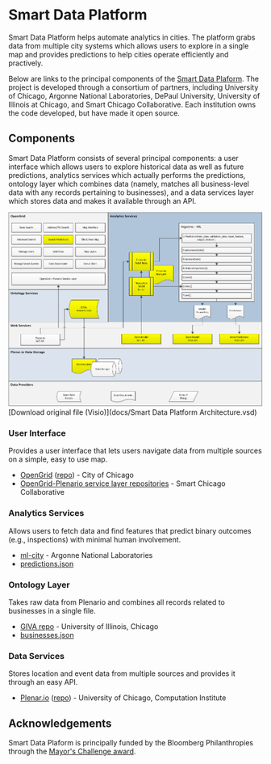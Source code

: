 # Smart Data Platform

Smart Data Platform helps automate analytics in cities. The platform grabs data from multiple city systems which allows users to explore in a single map and provides predictions to help cities operate efficiently and practively.

Below are links to the principal components of the [Smart Data Plaform](http://mayorschallenge.bloomberg.org/ideas/the-chicago-smartdata-platform/). The project is developed through a consortium of partners, including University of Chicago, Argonne National Laboratories, DePaul University, University of Illinois at Chicago, and Smart Chicago Collaborative. Each institution owns the code developed, but have made it open source.

## Components

Smart Data Platform consists of several principal components: a user interface which allows users to explore historical data as well as future predictions, analytics services which actually performs the predictions, ontology layer which combines data (namely, matches all business-level data with any records pertaining to businesses), and a data services layer which stores data and makes it available through an API.

![SDP Architecture](images/smart_data_platform_architecture.png)
[Download original file (Visio)](docs/Smart Data Platform Architecture.vsd)

### User Interface
Provides a user interface that lets users navigate data from multiple sources on a simple, easy to use map.

* [OpenGrid](http://opengrid.io) ([repo](https://github.com/Chicago/opengrid)) - City of Chicago
* [OpenGrid-Plenario service layer repositories](https://github.com/smartchicago/opengrid-svc-plenario) - Smart Chicago Collaborative

### Analytics Services
Allows users to fetch data and find features that predict binary outcomes (e.g., inspections) with minimal human involvement.

* [ml-city](https://xgitlab.cels.anl.gov/uda/ml-city) - Argonne National Laboratories
* [predictions.json](https://github.com/Chicago/sdp-predictions.json)

### Ontology Layer
Takes raw data from Plenario and combines all records related to businesses in a single file.

* [GIVA repo](https://gitlab.com/advis/giva) - University of Illinois, Chicago
* [businesses.json](https://github.com/Chicago/sdp-business.json)

### Data Services
Stores location and event data from multiple sources and provides it through an easy API.

* [Plenar.io](http://plenar.io/) ([repo](https://github.com/UrbanCCD-UChicago/plenario)) - University of Chicago, Computation Institute

## Acknowledgements

Smart Data Plaform is principally funded by the Bloomberg Philanthropies through the [Mayor's Challenge award](http://mayorschallenge.bloomberg.org/).
